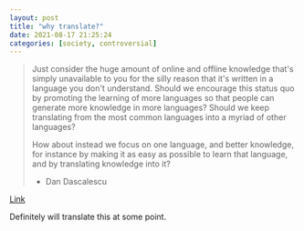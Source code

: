 ```yaml
---
layout: post
title: "why translate?"
date: 2021-08-17 21:25:24
categories: [society, controversial]
---
```


> Just consider the huge amount of online and offline knowledge that's simply unavailable to you for the silly reason that it's written in a language you don't understand. Should we encourage this status quo by promoting the learning of more languages so that people can generate more knowledge in more languages? Should we keep translating from the most common languages into a myriad of other languages?
>
> How about instead we focus on one language, and better knowledge, for instance by making it as easy as possible to learn that language, and by translating knowledge into it?
> - Dan Dascalescu

[Link](https://web.archive.org/web/20200317221752/https://wiki.dandascalescu.com/essays/english-universal-language)

Definitely will translate this at some point.
